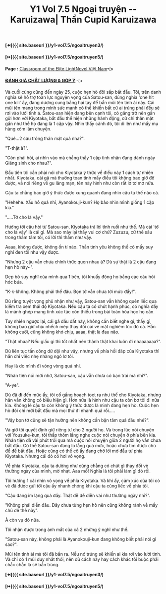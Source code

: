 ﻿---
layout: post
title: Y1 Vol 7.5 Ngoại truyện -- Karuizawa| Thần Cupid Karuizawa
permalink: /y1-vol7.5/ngoaitruyen4/
---

**[⏪]({{ site.baseurl }}/y1-vol7.5/ngoaitruyen3/)**

**[⏩]({{ site.baseurl }}/y1-vol7.5/ngoaitruyen5/)**

**Page :** [Classroom of the Elite LightNovel Việt Nam](http://facebook.com/Classroom.of.the.Elite.VN)**👈**

[**ĐÁNH GIÁ CHẤT LƯỢNG & GÓP Ý**](https://bit.ly/danhgiagopy) 👈

Và cuối cùng cũng đến ngày 25, cuộc hẹn hò đôi sắp bắt đầu. Tôi, trên danh nghĩa sẽ hỗ trợ toàn lực nguyện vọng của Satou-san, đúng nghĩa \'one hit one kill\' ấy, đang dương cung bằng hai tay để bắn mũi tên tình ái này. Cái mũi tên mang trong mình sức mạnh có thể khiến bất cứ ai trúng phải đều sẽ rơi vào lưới tình á. Satou-san hiện đang bên cạnh tôi, có gắng trở nên gần gữi hơn với Kiyotaka, bắt đầu thể hiện những hành động, cử chỉ thân mật gần như thể họ đang là 1 cặp vậy. Nhìn thấy cảnh đó, tôi ới lên như mấy mụ hàng xóm lắm chuyện.

\"Quê\...2 cậu trông thân mật quá nha?\".

\"T-thật à?\".

\"Còn phải hỏi, ai nhìn vào mà chẳng thấy 1 cặp tình nhân đang dành ngày Giáng sinh cho nhau?\".

Đầu tiên tôi cần phải nói cho Kiyotaka ý thức về điều này 1 cách tự nhiên nhất. Kiyotaka, cái gã mà thường toan tính mấy điều tôi không bao giờ đỡ được, và nói riêng về gu lãng mạn, tên này hình như còn rất lơ tơ mơ nữa.

Cậu ta chẳng bao giờ ý thức được xung quanh đang nhìn cậu ta thế nào cả.

\"Hehehe. Xấu hổ quá nhỉ, Ayanokouji-kun? Họ bảo nhìn mình giống 1 cặp kìa.\"

\"\.....Tớ cho là vậy.\"

Hướng tới câu hỏi từ Satou-san, Kiyotaka trả lời tỉnh ruồi như thế. Mà cái \'tớ cho là vậy\' là cái gì. Mà sao mày lại thấy vui cơ chứ? Zuzuzu, cứ thế sâu trong thâm tâm tôi, có lời thì thầm như vậy.

Aaaa, không được, không ổn tí nào. Thần tình yêu không thể có mấy suy nghĩ đen tối như vậy được.

\"Nhưng 2 cậu vẫn chưa chính thức quen nhau à? Dù sự thật là 2 cậu đang hẹn hò này\~\".

Dẹp bỏ suy nghĩ của mình qua 1 bên, tôi khuấy động họ bằng các câu hỏi hóc búa.

\"K-k-không. Không phải thế đâu. Bọn tớ vẫn chưa tới mức đấy!\".

Dù rằng tuyệt vọng phủ nhận như vậy, Satou-san vẫn không quên liếc qua kiểm tra xem thái độ Kiyotaka. Nếu cậu ta có chút hạnh phúc, có nghĩa đấy là mảnh ghép mang tính xúc tác còn thiếu trong bài toán hóa học họ cần.

Tuy nhiên ngược lại, cái gã đầu đất này, không cần biết nghe gì, thấy gì, không bao giờ chịu nhếch mép thay đổi cái vẻ mặt nghiêm túc đó cả. Hắn không cười, cũng không khó chịu, aaaa, thật là đau não.

\"Thật nhaa? Nếu giấu gì thì tốt nhất nên thành thật khai luôn đi nhaaaaaaa?\".

Dù liên tục tấn công dữ dội như vậy, nhưng về phía hồi đáp của Kiyotaka thì hắn chỉ việc nhẹ nhàng ngó lơ tôi.

Hay là do mình đi vòng vòng quá nhỉ.

\"Nhân tiện nói mới nhớ, Satou-san, cậu vẫn chưa có bạn trai mà nhỉ?\".

\"A-ye\".

Dù đã đi đến mức ấy, tôi cố gắng hoạch toẹt ra như thế cho Kiyotaka, nhưng hắn vẫn không có biểu hiện gì. Hơn nữa là hình như cậu ta còn bơ tôi đi nữa kìa. Không lẽ cậu ta còn không ý thức được là mình đang hẹn hò. Cuộc hẹn hò đôi chỉ mới bắt đầu mà mọi thứ đi nhanh quá rồi\.....

\"Vậy bọn tớ cũng sẽ tận hưởng nên không cần bận tâm quá đâu nhé?\".

Và giờ tôi quyết định giữ riêng tư cho 2 người họ. Và trong lúc nói chuyện với Yousuke-kun, tôi thấp thỏm lắng nghe cuộc nói chuyện ở phía bên kia. Nhân tiện đã vài phút trôi qua mà cuộc nói chuyện giữa 2 người họ vẫn chưa bắt đầu. Có thể Satou-san đang lo lắng quá mức, hoặc chưa tìm được chủ đề để bắt đầu. Hoặc cũng có thể cô ấy đang chờ lời mở đầu từ phía Kiyotaka. Nhưng cái đó có hơi vô vọng.

Về phía Kiyotaka, cậu ta dường như cũng chẳng có chút gì thay đổi vẻ thường ngày của mình, mờ nhạt. Aaa mồ! Nghĩa là tôi phải làm gì đó rồi.

Tôi hướng 1 cái nhìn vô vọng về phía Kiyotaka. Và khi ấy, cảm xúc của tôi có vẻ đã được gửi tới cậu ấy nhanh chóng khi cậu ta cũng liếc về phía tôi.

\"Cậu đang im lặng quá đấy. Thật dễ để diễn vai như thường ngày nhỉ?\".

\"Không phải diễn đâu. Đây chưa từng hẹn hò nên cũng không rành về mấy chủ đề thế này\".

À còn vụ đó nữa.

Tôi nhận được trong ánh mắt của cả 2 những ý nghĩ như thế.

\"Satou-san này, không phải là Ayanokouji-kun đang không biết phải nói gì sao?\".

Mũi tên tình ái mà tôi đã bắn ra. Nếu nó trúng sẽ khiến ai kia rơi vào lưới tình. Và chỉ có 1 mũi duy nhất thôi, nên dù cách này hay cách khác tôi buộc phải chắc chắn là sẽ bắn trúng.

**[⏪]({{ site.baseurl }}/y1-vol7.5/ngoaitruyen3/)**

**[⏩]({{ site.baseurl }}/y1-vol7.5/ngoaitruyen5/)**
